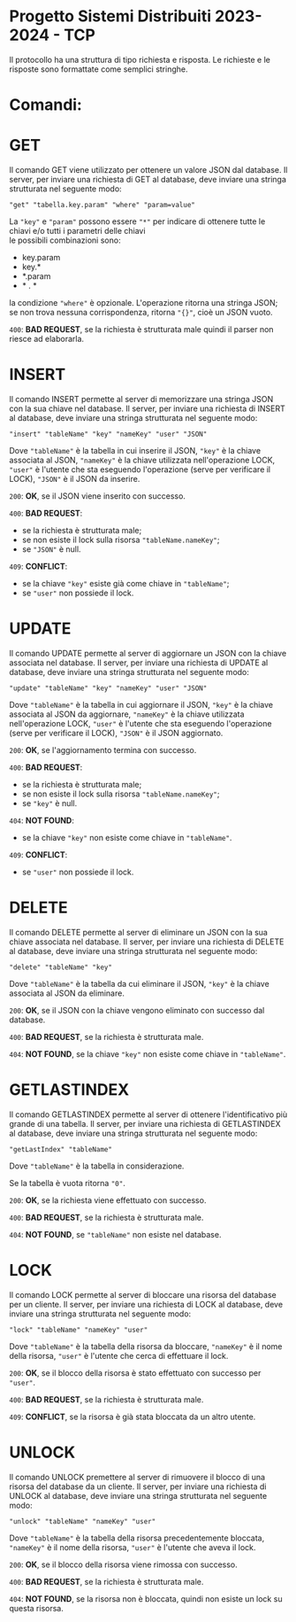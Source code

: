 # Progetto Sistemi Distribuiti 2023-2024 - TCP
Il protocollo ha una struttura di tipo richiesta e risposta. Le richieste e le risposte sono formattate come semplici stringhe. 

# Comandi: 

# GET

Il comando GET viene utilizzato per ottenere un valore JSON dal database. Il server, per inviare una richiesta di GET al database, deve inviare una stringa strutturata nel seguente modo: 

```
"get" "tabella.key.param" "where" "param=value"
```

La `"key"` e `"param"` possono essere `"*"` per indicare di ottenere tutte le chiavi e/o tutti i parametri delle chiavi \
le possibili combinazioni sono: 
- key.param 
- key.*
- *.param 
-  \* . * 
<!-- -->
la condizione `"where"` è opzionale. 
L'operazione ritorna una stringa JSON; se non trova nessuna corrispondenza, ritorna `"{}"`, cioè un JSON vuoto. 

`400`: **BAD REQUEST**, se la richiesta è strutturata male quindi il parser non riesce ad elaborarla.

# INSERT 

Il comando INSERT permette al server di memorizzare una stringa JSON con la sua chiave nel database. Il server, per inviare una richiesta di INSERT al database, deve inviare una stringa strutturata nel seguente modo: 

```
"insert" "tableName" "key" "nameKey" "user" "JSON" 
```

Dove `"tableName"` è la tabella in cui inserire il JSON, `"key"` è la chiave associata al JSON, `"nameKey"` è la chiave utilizzata nell'operazione LOCK, `"user"` è l'utente che sta eseguendo l'operazione (serve per verificare il LOCK), `"JSON"` è il JSON da inserire. 

`200`: **OK**, se il JSON viene inserito con successo.

`400`: **BAD REQUEST**: 
- se la richiesta è strutturata male;
- se non esiste il lock sulla risorsa `"tableName.nameKey"`;
- se `"JSON"` è null.

`409`: **CONFLICT**: 
- se la chiave `"key"` esiste già come chiave in `"tableName"`;
- se `"user"` non possiede il lock.

# UPDATE 

Il comando UPDATE permette al server di aggiornare un JSON con la chiave associata nel database. Il server, per inviare una richiesta di UPDATE al database, deve inviare una stringa strutturata nel seguente modo: 

```
"update" "tableName" "key" "nameKey" "user" "JSON"
```

Dove `"tableName"` è la tabella in cui aggiornare il JSON, `"key"` è la chiave associata al JSON da aggiornare, `"nameKey"` è la chiave utilizzata nell'operazione LOCK, `"user"` è l'utente che sta eseguendo l'operazione (serve per verificare il LOCK), `"JSON"` è il JSON aggiornato. 

`200`: **OK**, se l'aggiornamento termina con successo. 

`400`: **BAD REQUEST**: 
- se la richiesta è strutturata male;
- se non esiste il lock sulla risorsa `"tableName.nameKey"`;
- se `"key"` è null. 

`404`: **NOT FOUND**: 
- se la chiave `"key"` non esiste come chiave in `"tableName"`. 

`409`: **CONFLICT**: 
- se `"user"` non possiede il lock.

# DELETE 

Il comando DELETE permette al server di eliminare un JSON con la sua chiave associata nel database. Il server, per inviare una richiesta di DELETE al database, deve inviare una stringa strutturata nel seguente modo: 

```
"delete" "tableName" "key"
```

Dove `"tableName"` è la tabella da cui eliminare il JSON, `"key"` è la chiave associata al JSON da eliminare. 

`200`: **OK**, se il JSON con la chiave vengono eliminato con successo dal database. 

`400`: **BAD REQUEST**, se la richiesta è strutturata male.

`404`: **NOT FOUND**, se la chiave `"key"` non esiste come chiave in `"tableName"`.

# GETLASTINDEX 

Il comando GETLASTINDEX permette al server di ottenere l'identificativo più grande di una tabella. Il server, per inviare una richiesta di GETLASTINDEX al database, deve inviare una stringa strutturata nel seguente modo: 

```
"getLastIndex" "tableName"
```

Dove `"tableName"` è la tabella in considerazione. 

Se la tabella è vuota ritorna `"0"`. 

`200`: **OK**, se la richiesta viene effettuato con successo. 

`400`: **BAD REQUEST**, se la richiesta è strutturata male.

`404`: **NOT FOUND**, se `"tableName"` non esiste nel database. 

# LOCK

Il comando LOCK permette al server di bloccare una risorsa del database per un cliente. Il server, per inviare una richiesta di LOCK al database, deve inviare una stringa strutturata nel seguente modo: 

```
"lock" "tableName" "nameKey" "user"
```

Dove `"tableName"` è la tabella della risorsa da bloccare, `"nameKey"` è il nome della risorsa, `"user"` è l'utente che cerca di effettuare il lock. 

`200`: **OK**, se il blocco della risorsa è stato effettuato con successo per `"user"`. 

`400`: **BAD REQUEST**, se la richiesta è strutturata male. 

`409`: **CONFLICT**, se la risorsa è già stata bloccata da un altro utente. 

# UNLOCK

Il comando UNLOCK premettere al server di rimuovere il blocco di una risorsa del database da un cliente. Il server, per inviare una richiesta di UNLOCK al database, deve inviare una stringa strutturata nel seguente modo: 

```
"unlock" "tableName" "nameKey" "user"
```

Dove `"tableName"` è la tabella della risorsa precedentemente bloccata, `"nameKey"` è il nome della risorsa, `"user"` è l'utente che aveva il lock. 

`200`: **OK**, se il blocco della risorsa viene rimossa con successo. 

`400`: **BAD REQUEST**, se la richiesta è strutturata male. 

`404`: **NOT FOUND**, se la risorsa non è bloccata, quindi non esiste un lock su questa risorsa. 